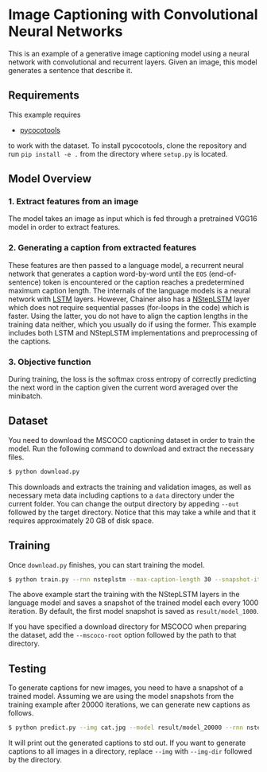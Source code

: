 # Image Captioning with Convolutional Neural Networks

This is an example of a generative image captioning model using a neural network with convolutional and recurrent layers. Given an image, this model generates a sentence that describe it.


## Requirements

This example requires

- [pycocotools](https://github.com/cocodataset/cocoapi/tree/master/PythonAPI)

to work with the dataset. To install pycocotools, clone the repository and run `pip install -e .` from the directory where `setup.py` is located.

## Model Overview

### 1. Extract features from an image

The model takes an image as input which is fed through a pretrained VGG16 model in order to extract features.

### 2. Generating a caption from extracted features

These features are then passed to a language model, a recurrent neural network that generates a caption word-by-word until the `EOS` (end-of-sentence) token is encountered or the caption reaches a predetermined maximum caption length. The internals of the language models is a neural network with [LSTM](http://docs.chainer.org/en/stable/reference/generated/chainer.links.LSTM.html) layers. However, Chainer also has a [NStepLSTM](http://docs.chainer.org/en/stable/reference/generated/chainer.links.NStepLSTM.html) layer which does not require sequential passes (for-loops in the code) which is faster. Using the latter, you do not have to align the caption lengths in the training data neither, which you usually do if using the former. This example includes both LSTM and NStepLSTM implementations and preprocessing of the captions.

### 3. Objective function

During training, the loss is the softmax cross entropy of correctly predicting the next word in the caption given the current word averaged over the minibatch.

## Dataset

You need to download the MSCOCO captioning dataset in order to train the model. Run the following command to download and extract the necessary files.


```bash
$ python download.py
```

This downloads and extracts the training and validation images, as well as necessary meta data including captions to a `data` directory under the current folder. You can change the output directory by appeding `--out` followed by the target directory. Notice that this may take a while and that it requires approximately 20 GB of disk space.

## Training

Once `download.py` finishes, you can start training the model.

```bash
$ python train.py --rnn nsteplstm --max-caption-length 30 --snapshot-iter 1000 --max-iters 50000 --batch-size 128 --gpu 0
```

The above example start the training with the NStepLSTM layers in the language model and saves a snapshot of the trained model each every 1000 iteration. By default, the first model snapshot is saved as `result/model_1000`.

If you have specified a download directory for MSCOCO when preparing the dataset, add the `--mscoco-root` option followed by the path to that directory.

## Testing

To generate captions for new images, you need to have a snapshot of a trained model. Assuming we are using the model snapshots from the training example after 20000 iterations, we can generate new captions as follows.

```bash
$ python predict.py --img cat.jpg --model result/model_20000 --rnn nsteplstm --max-caption-length 30 --gpu 0
```

It will print out the generated captions to std out. If you want to generate captions to all images in a directory, replace `--img` with `--img-dir` followed by the directory.
